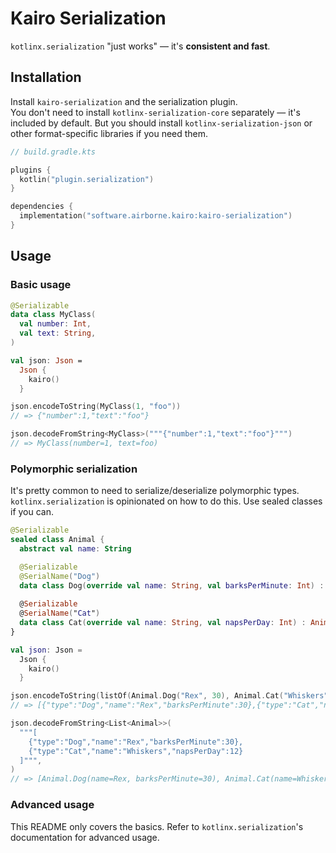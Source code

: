 # Kairo Serialization

`kotlinx.serialization` "just works" — it's **consistent and fast**.

## Installation

Install `kairo-serialization` and the serialization plugin.\
You don't need to install `kotlinx-serialization-core` separately — it's included by default.
But you should install `kotlinx-serialization-json` or other format-specific libraries if you need them.

```kotlin
// build.gradle.kts

plugins {
  kotlin("plugin.serialization")
}

dependencies {
  implementation("software.airborne.kairo:kairo-serialization")
}
```

## Usage

### Basic usage

```kotlin
@Serializable
data class MyClass(
  val number: Int,
  val text: String,
)

val json: Json = 
  Json {
    kairo()
  }

json.encodeToString(MyClass(1, "foo"))
// => {"number":1,"text":"foo"}

json.decodeFromString<MyClass>("""{"number":1,"text":"foo"}""")
// => MyClass(number=1, text=foo)
```

### Polymorphic serialization

It's pretty common to need to serialize/deserialize polymorphic types.
`kotlinx.serialization` is opinionated on how to do this.
Use sealed classes if you can.

```kotlin
@Serializable
sealed class Animal {
  abstract val name: String

  @Serializable
  @SerialName("Dog")
  data class Dog(override val name: String, val barksPerMinute: Int) : Animal()
  
  @Serializable
  @SerialName("Cat")
  data class Cat(override val name: String, val napsPerDay: Int) : Animal()
}

val json: Json = 
  Json {
    kairo()
  }

json.encodeToString(listOf(Animal.Dog("Rex", 30), Animal.Cat("Whiskers", 12)))
// => [{"type":"Dog","name":"Rex","barksPerMinute":30},{"type":"Cat","name":"Whiskers","napsPerDay":12}]

json.decodeFromString<List<Animal>>(
  """[
    {"type":"Dog","name":"Rex","barksPerMinute":30},
    {"type":"Cat","name":"Whiskers","napsPerDay":12}
  ]""",
)
// => [Animal.Dog(name=Rex, barksPerMinute=30), Animal.Cat(name=Whiskers, napsPerDay=12)]
```

### Advanced usage

This README only covers the basics.
Refer to `kotlinx.serialization`'s documentation for advanced usage.
